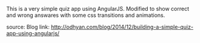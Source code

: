 This is a very simple quiz app using AngularJS.
Modified to show correct and wrong answares  with some css transitions and animations.



source:
Blog link: http://odhyan.com/blog/2014/12/building-a-simple-quiz-app-using-angularjs/
